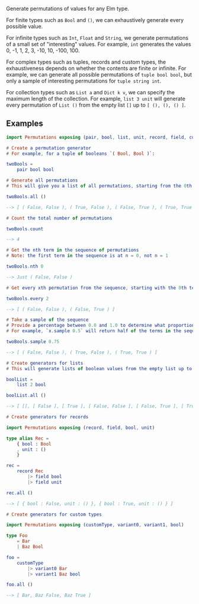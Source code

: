 Generate permutations of values for any Elm type.

For finite types such as `Bool` and `()`, we can exhaustively generate every possible value.

For infinite types such as `Int`, `Float` and `String`, we generate permutations of a small set of "interesting" values.
For example, `int` generates the values 0, -1, 1, 2, 3, -10, 10, -100, 100.

For complex types such as tuples, records and custom types, the exhaustiveness depends on whether the contents
are finite or infinite. For example, we can generate all possible permutations of `tuple bool bool`, but only a sample
of interesting permutations for `tuple string int`.

For collection types such as `List a` and `Dict k v`, we can specify the maximum length of the collection.
For example, `list 3 unit` will generate every permutation of `List ()` from the 
empty list `[]` up to `[ (), (), () ]`.

## Examples

```elm
import Permutations exposing (pair, bool, list, unit, record, field, customType, variant0, variant1)

# Create a permutation generator
# For example, for a tuple of booleans `( Bool, Bool )`:

twoBools =
    pair bool bool

# Generate all permutations
# This will give you a list of all permutations, starting from the 0th term in the sequence

twoBools.all ()

--> [ ( False, False ), ( True, False ), ( False, True ), ( True, True ) ]

# Count the total number of permutations

twoBools.count

--> 4

# Get the nth term in the sequence of permutations
# Note: the first term in the sequence is at n = 0, not n = 1

twoBools.nth 0

--> Just ( False, False )

# Get every xth permutation from the sequence, starting with the 0th term

twoBools.every 2

--> [ ( False, False ), ( False, True ) ]

# Take a sample of the sequence
# Provide a percentage between 0.0 and 1.0 to determine what proportion of the full sequence you want to include in your sample. 
# For example, `x.sample 0.5` will return half of the terms in the sequence. If `x.count` is 100, you will get a list of 50 evenly spaced terms, starting with the 0th term.

twoBools.sample 0.75

--> [ ( False, False ), ( True, False ), ( True, True ) ]

# Create generators for lists
# This will generate lists of boolean values from the empty list up to lists of length 2:

boolList =
    list 2 bool

boolList.all ()

--> [ [], [ False ], [ True ], [ False, False ], [ False, True ], [ True, False ], [ True, True ] ]

# Create generators for records

import Permutations exposing (record, field, bool, unit)

type alias Rec =
    { bool : Bool
    , unit : () 
    }

rec =
    record Rec
        |> field bool
        |> field unit

rec.all ()

--> [ { bool : False, unit : () }, { bool : True, unit : () } ]

# Create generators for custom types

import Permutations exposing (customType, variant0, variant1, bool)

type Foo
    = Bar
    | Baz Bool

foo =
    customType
        |> variant0 Bar
        |> variant1 Baz bool

foo.all ()

--> [ Bar, Baz False, Baz True ]
```
